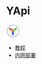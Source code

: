 # YApi
![logo](documents/images/logo_header@2x.png)


* [教程](documents/index.md)
* [内网部署](devops/index.md)